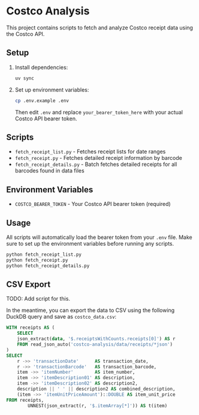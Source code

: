 # Costco Analysis

This project contains scripts to fetch and analyze Costco receipt data using the Costco API.

## Setup

1. Install dependencies:

   ```bash
   uv sync
   ```

2. Set up environment variables:

   ```bash
   cp .env.example .env
   ```

   Then edit `.env` and replace `your_bearer_token_here` with your actual Costco API bearer token.

## Scripts

- `fetch_receipt_list.py` - Fetches receipt lists for date ranges
- `fetch_receipt.py` - Fetches detailed receipt information by barcode
- `fetch_receipt_details.py` - Batch fetches detailed receipts for all barcodes found in data files

## Environment Variables

- `COSTCO_BEARER_TOKEN` - Your Costco API bearer token (required)

## Usage

All scripts will automatically load the bearer token from your `.env` file. Make sure to set up the environment variables before running any scripts.

```bash
python fetch_receipt_list.py
python fetch_receipt.py
python fetch_receipt_details.py
```

## CSV Export

TODO: Add script for this.

In the meantime, you can export the data to CSV using the following DuckDB query and save as `costco_data.csv`:

```sql
WITH receipts AS (
    SELECT
    json_extract(data, '$.receiptsWithCounts.receipts[0]') AS r
    FROM read_json_auto('costco-analysis/data/receipts/*json')
)
SELECT
    r ->> 'transactionDate'      AS transaction_date,
    r ->> 'transactionBarcode'   AS transaction_barcode,
    item ->> 'itemNumber'        AS item_number,
    item ->> 'itemDescription01' AS description,
    item ->> 'itemDescription02' AS description2,
    description || ' ' || description2 AS combined_description,
    (item ->> 'itemUnitPriceAmount')::DOUBLE AS item_unit_price
FROM receipts,
        UNNEST(json_extract(r, '$.itemArray[*]')) AS t(item)
```

